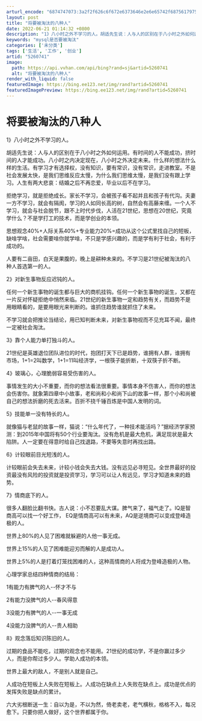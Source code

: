 ```yaml
---
arturl_encode: "6874747073:3a2f2f626c6f672e6373646e2e6e65742f6875617975616e36:312f61727469636c652f64657461696c732f35323630373431"
layout: post
title: "将要被淘汰的八种人"
date: 2022-06-21 01:14:32 +0800
description: "1》八小时之外不学习的人。胡适先生说：人与人的区别在于八小时之外如何运用。有时间的人不能成功，挤时间"
keywords: "mysql是否要被淘汰"
categories: ['未分类']
tags: ['生活', '工作', '创业']
artid: "5260741"
image:
  path: https://api.vvhan.com/api/bing?rand=sj&artid=5260741
  alt: "将要被淘汰的八种人"
render_with_liquid: false
featuredImage: https://bing.ee123.net/img/rand?artid=5260741
featuredImagePreview: https://bing.ee123.net/img/rand?artid=5260741
---
```


# 将要被淘汰的八种人

1》八小时之外不学习的人。

胡适先生说：人与人的区别在于八小时之外如何运用。有时间的人不能成功，挤时间的人才能成功。八小时之内决定现在，八小时之外决定未来。什么样的想法什么样的生活。有学习才有选择权，没有知识，要有常识，没有常识，走进教室。不是社会发展太快，是我们思维反应太慢，为什么我们思维太慢，是我们没有跟上学习。人生有两大悲哀：结婚之后不再恋爱，毕业以后不在学习。

拒绝学习，就是拒绝成长。家长不学习，会被孩子看不起并且和孩子有代沟。夫妻一方不学习，就会有隔阂，学习的人如同长高的树，自然会有高藤来缠。一个人不学习，就会与社会脱节，跟不上时代步伐，人活在21世纪，思想在20世纪，究竟学什么？不是学打工的技术，而是学创业的本领。

思想观念40%+人际关系40%+专业能力20%=成功从这个公式里找自己的短板，缺啥学啥，社会需要啥你就学啥，不只是学感兴趣的，而是学有利于社会，有利于成功的。

人要有二亩田，白天是果腹的，晚上是耕种未来的。不学习是21世纪被淘汰的八种人首选第一的人。

2》对新生事物反应迟钝的人。

任何一个新生事物的诞生都与巨大的商机挂钩。任何一个新生事物的诞生，又都在一片反对怀疑拒绝中悄然来临。21世纪的新生事物一定和趋势有关，而趋势不是用眼睛看的，是要用眼光来判断的。谁抓住趋势谁就抓住了未来。
  
不学习就会把推论当结论，用已知判断未来，对新生事物视而不见充耳不闻，最终一定被社会淘汰。

3》靠个人能力单打独斗的人。

21世纪是英雄退位团队进位的时代，抱团打天下已是趋势，谁拥有人群，谁拥有市场，1+1=2叫数学，1+1=11叫经济学，一根筷子能折断，十双筷子折不断。

4》玻璃心，心理脆弱容易受伤害的人。

事情发生的大小不重要，而你的想法看法很重要。事情本身不伤害人，而你的想法会伤害你。就象第四章中小故事，老和尚和小和尚下山的故事一样，那个小和尚被自己的想法折磨的死去活来。百折不挠千锤百炼是中国人发明的词。

5》技能单一没有特长的人。

就像猫与老鼠的故事一样，猫说：“什么年代了，一种技术能活吗？”据经济学家预测：到2015年中国将有50个行业要淘汰。没有危机是最大危机，满足现状是最大陷阱。人一定要在得意时给自己找退路，不要等失意时再找出路。

6》计较眼前目光短浅的人。

计较眼前会失去未来，计较小钱会失去大钱。没有远见必寻短见。全世界最好的投资最没有风险的投资就是投资学习，学习可以让人有远见，学习才知道未来的趋势。

7》情商底下的人。

很多人翻脸比翻书快。古人说：小不忍要乱大谋。脾气来了，福气走了。IQ是智商高可以找一个好工作， EQ是情商高可以有未来，AQ是逆境商可以变成登峰造极的人。

世界上80%的人见了困难就躲避的人他一事无成。

世界上15%的人见了困难能迎刃而解的人是成功人。

世界上5%的人是打着灯笼找困难的人，这种高情商的人将成为登峰造极的人物。

心理学家总结四种情商的结局：

1有能力有脾气的人--怀才不与

2有能力没脾气的人--春风得意

3没能力有脾气的人--一事无成

4没能力没脾气的人--贵人相助

8》观念落后知识陈旧的人。

过期的食品不能吃，过期的观念也不能用。21世纪的成功学，不是你赢过多少人，而是你帮过多少人。学助人成功的本领。

世界上最大的敌人，不是别人就是自己。

人成功在短板上人失败在短板上。人成功在缺点上人失败在缺点上。成功是优点的发挥失败是缺点的累计。

六大劣根断送一生：自以为是，不以为然，倚老卖老，老气横秋，格格不入，每况愈下。只要你把人做好，这个世界都属于你。